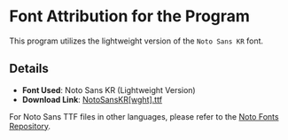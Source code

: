 # Font Attribution for the Program

This program utilizes the lightweight version of the `Noto Sans KR` font.

## Details

- **Font Used**: Noto Sans KR (Lightweight Version)
- **Download Link**: [NotoSansKR[wght].ttf](https://github.com/notofonts/noto-cjk/blob/main/google-fonts/NotoSansKR%5Bwght%5D.ttf)

For Noto Sans TTF files in other languages, please refer to the [Noto Fonts Repository](https://github.com/notofonts).